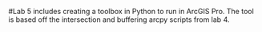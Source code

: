 #Lab 5 includes creating a toolbox in Python to run in ArcGIS Pro. The tool is based off the intersection and buffering arcpy scripts from lab 4.